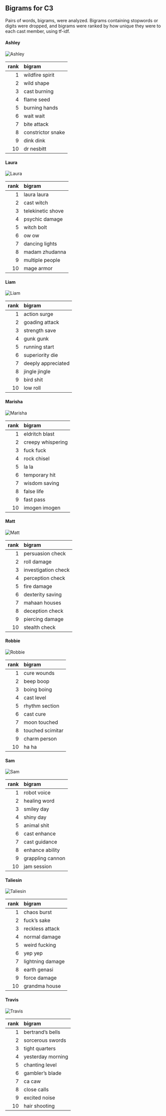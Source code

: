 
## Bigrams for C3

Pairs of words, bigrams, were analyzed. Bigrams containing stopwords or
digits were dropped, and bigrams were ranked by how unique they were to
each cast member, using tf-idf.

#### Ashley

![Ashley](../plots/bigramClouds/C3/C3ASHLEY.png)

| rank | bigram            |
| ---: | :---------------- |
|    1 | wildfire spirit   |
|    2 | wild shape        |
|    3 | cast burning      |
|    4 | flame seed        |
|    5 | burning hands     |
|    6 | wait wait         |
|    7 | bite attack       |
|    8 | constrictor snake |
|    9 | dink dink         |
|   10 | dr nesbitt        |

#### Laura

![Laura](../plots/bigramClouds/C3/C3LAURA.png)

| rank | bigram            |
| ---: | :---------------- |
|    1 | laura laura       |
|    2 | cast witch        |
|    3 | telekinetic shove |
|    4 | psychic damage    |
|    5 | witch bolt        |
|    6 | ow ow             |
|    7 | dancing lights    |
|    8 | madam zhudanna    |
|    9 | multiple people   |
|   10 | mage armor        |

#### Liam

![Liam](../plots/bigramClouds/C3/C3LIAM.png)

| rank | bigram             |
| ---: | :----------------- |
|    1 | action surge       |
|    2 | goading attack     |
|    3 | strength save      |
|    4 | gunk gunk          |
|    5 | running start      |
|    6 | superiority die    |
|    7 | deeply appreciated |
|    8 | jingle jingle      |
|    9 | bird shit          |
|   10 | low roll           |

#### Marisha

![Marisha](../plots/bigramClouds/C3/C3MARISHA.png)

| rank | bigram            |
| ---: | :---------------- |
|    1 | eldritch blast    |
|    2 | creepy whispering |
|    3 | fuck fuck         |
|    4 | rock chisel       |
|    5 | la la             |
|    6 | temporary hit     |
|    7 | wisdom saving     |
|    8 | false life        |
|    9 | fast pass         |
|   10 | imogen imogen     |

#### Matt

![Matt](../plots/bigramClouds/C3/C3MATT.png)

| rank | bigram              |
| ---: | :------------------ |
|    1 | persuasion check    |
|    2 | roll damage         |
|    3 | investigation check |
|    4 | perception check    |
|    5 | fire damage         |
|    6 | dexterity saving    |
|    7 | mahaan houses       |
|    8 | deception check     |
|    9 | piercing damage     |
|   10 | stealth check       |

#### Robbie

![Robbie](../plots/bigramClouds/C3/C3ROBBIE.png)

| rank | bigram           |
| ---: | :--------------- |
|    1 | cure wounds      |
|    2 | beep boop        |
|    3 | boing boing      |
|    4 | cast level       |
|    5 | rhythm section   |
|    6 | cast cure        |
|    7 | moon touched     |
|    8 | touched scimitar |
|    9 | charm person     |
|   10 | ha ha            |

#### Sam

![Sam](../plots/bigramClouds/C3/C3SAM.png)

| rank | bigram           |
| ---: | :--------------- |
|    1 | robot voice      |
|    2 | healing word     |
|    3 | smiley day       |
|    4 | shiny day        |
|    5 | animal shit      |
|    6 | cast enhance     |
|    7 | cast guidance    |
|    8 | enhance ability  |
|    9 | grappling cannon |
|   10 | jam session      |

#### Taliesin

![Taliesin](../plots/bigramClouds/C3/C3TALIESIN.png)

| rank | bigram           |
| ---: | :--------------- |
|    1 | chaos burst      |
|    2 | fuck’s sake      |
|    3 | reckless attack  |
|    4 | normal damage    |
|    5 | weird fucking    |
|    6 | yep yep          |
|    7 | lightning damage |
|    8 | earth genasi     |
|    9 | force damage     |
|   10 | grandma house    |

#### Travis

![Travis](../plots/bigramClouds/C3/C3TRAVIS.png)

| rank | bigram            |
| ---: | :---------------- |
|    1 | bertrand’s bells  |
|    2 | sorcerous swords  |
|    3 | tight quarters    |
|    4 | yesterday morning |
|    5 | chanting level    |
|    6 | gambler’s blade   |
|    7 | ca caw            |
|    8 | close calls       |
|    9 | excited noise     |
|   10 | hair shooting     |
